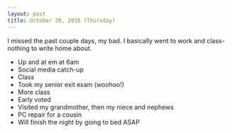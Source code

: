 ```yaml
---
layout: post
title: October 20, 2016 (Thursday)
---
```

I missed the past couple days, my bad. I basically went to work and class- nothing to write home about.

* Up and at em at 6am
* Social media catch-up
* Class
* Took my senior exit exam (woohoo!)
* More class
* Early voted
* Visited my grandmother, then my niece and nephews
* PC repair for a cousin
* Will finish the night by going to bed ASAP
